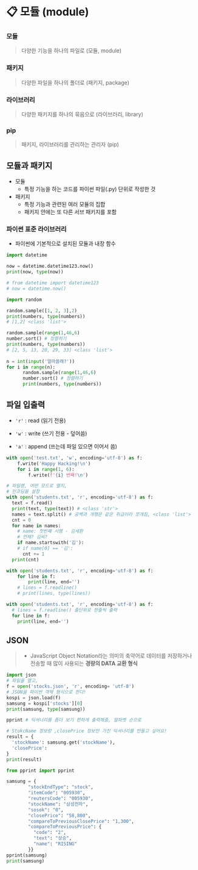 # 📋 모듈 (module)

### 모듈

> 다양한 기능을 하나의 파일로 (모듈, module)

### 패키지

> 다양한 파일을 하나의 폴더로 (패키지, package)

### 라이브러리

> 다양한 패키지를 하나의 묶음으로 (라이브러리, library)

### pip

> 패키지, 라이브러리를 관리하는 관리자 (pip)



## 모듈과 패키지

- 모듈
  - 특정 기능을 하는 코드를 파이썬 파일(.py) 단위로 작성한 것
- 패키지
  - 특정 기능과 관련된 여러 모듈의 집합
  - 패키지 안에는 또 다른 서브 패키지를 포함


### 파이썬 표준 라이브러리

- 파이썬에 기본적으로 설치된 모듈과 내장 함수

```python
import datetime

now = datetime.datetime123.now()
print(now, type(now))

# from datetime import datetime123
# now = datetime.now() 

import random

random.sample([1, 2, 3],2)
print(numbers, type(numbers))
# [1,2] <class 'list'>

random.sample(range(1,46,6)
number.sort() # 정렬하기
print(numbers, type(numbers))
# [2, 5, 13, 20, 29, 33] <class 'list'>
              
n = int(input('얼마쓸래?'))
for i in range(n):
	  random.sample(range(1,46,6)
	  number.sort() # 정렬하기
	  print(numbers, type(numbers))              
```



## 파일 입출력

- `'r'` : read (읽기 전용)

- `'w'` : write (쓰기 전용 - 덮어씀)

- `'a'` : append (쓰는데 파일 있으면 이어서 씀)

```python
with open('test.txt', 'w', encoding='utf-8') as f:
    f.write('Happy Hacking!\n')
    for i in range(1, 6):
        f.write(f'{i} 번째!\n')

# 파일명, 어떤 모드로 열지,
# 인코딩을 설정
with open('students.txt', 'r', encoding='utf-8') as f:
  text = f.read()
  print(text, type(text)) # <class 'str'>
  names = text.split() # 공백과 개행은 같은 취급이라 쪼개짐, <class 'list'>
  cnt = 0
  for name in names:
    # name: 첫번째 시행 - 김세환
    # 언제? 김씨?
    if name.startswith('김'):
    # if name[0] == '김':
      cnt += 1
  print(cnt)
```

```python
with open('students.txt', 'r', encoding='utf-8') as f:
    for line in f:
        print(line, end='')
    # lines = f.readline()
    # print(lines, type(lines))

with open('students.txt', 'r', encoding='utf-8') as f:
  # lines = f.readline() 줄단위로 한줄씩 출력
  for line in f:
    print(line, end='')
```



## JSON

> - JavaScript Object Notation라는 의미의 축약어로 데이터를 저장하거나 전송할 때 많이 사용되는 **경량의 DATA 교환 형식**

```python
import json
# 파일을 열고,
f = open('stocks.json', 'r', encoding= 'utf-8')
# JSON을 파이썬 객체 형식으로 한다!
kospi = json.load(f)
samsung = kospi['stocks'][0]
print(samsung, type(samsung))

pprint # 딕셔너리를 좀더 보기 편하게 출력해줌, 알파벳 순으로

# StokcName 정보랑 ,closePrice 정보만 가진 딕셔너리를 만들고 싶어요!
result = {
  'stockName': samsung.get('stockName'),
  'closePrice': 
}
print(result)

from pprint import pprint

samsung = {
        "stockEndType": "stock",
        "itemCode": "005930",
        "reutersCode": "005930",
        "stockName": "삼성전자",
        "sosok": "0",
        "closePrice": "58,800",
        "compareToPreviousClosePrice": "1,300",
        "compareToPreviousPrice": {
          "code": "2",
          "text": "상승",
          "name": "RISING"
        }}
pprint(samsung)
print(samsung)
```
